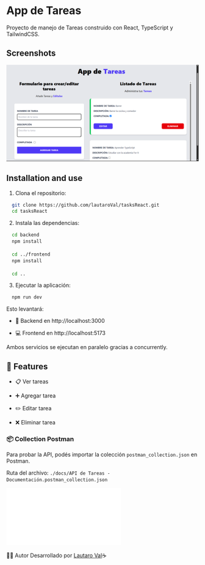 # App de Tareas

Proyecto de manejo de Tareas construido con React, TypeScript y TailwindCSS.

## Screenshots

![App Screenshot](/taskAppScreen.png)

## Installation and use

1. Clona el repositorio:

```bash
  git clone https://github.com/lautaroVal/tasksReact.git
  cd tasksReact
```

2. Instala las dependencias:

```bash
  cd backend
  npm install

  cd ../frontend
  npm install

  cd ..
```

3. Ejecutar la aplicación:

```bash
  npm run dev
```

Esto levantará:

- 📡 Backend en http://localhost:3000

- 💻 Frontend en http://localhost:5173

Ambos servicios se ejecutan en paralelo gracias a concurrently.

## 🧩 Features

- 📋 Ver tareas

- ➕ Agregar tarea

- ✏️ Editar tarea

- ❌ Eliminar tarea



### 📦 Collection Postman

Para probar la API, podés importar la colección `postman_collection.json` en Postman.

Ruta del archivo: `./docs/API de Tareas - Documentación.postman_collection.json`

![Documentación - API de Tareas](./docs/API%20de%20Tareas%20-%20Documentación.postman_collection.json)

🧑‍💻 Autor
Desarrollado por [Lautaro Val](https://github.com/lautaroVal)☕️